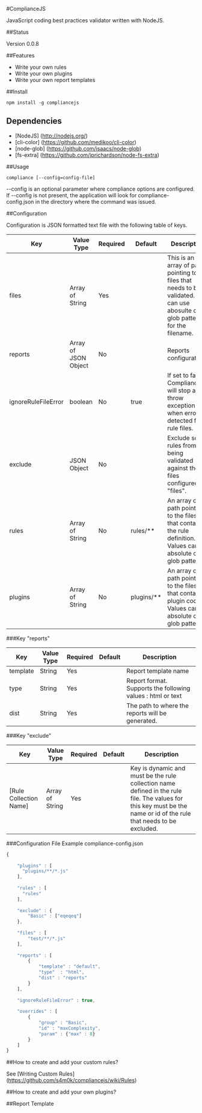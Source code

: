 #ComplianceJS

JavaScript coding best practices validator written with NodeJS.

##Status

Version 0.0.8

##Features

- Write your own rules
- Write your own plugins
- Write your own report templates

##Install

    npm install -g compliancejs

## Dependencies

- [NodeJS] (http://nodejs.org/)
- [cli-color] (https://github.com/medikoo/cli-color)
- [node-glob] (https://github.com/isaacs/node-glob)
- [fs-extra] (https://github.com/jprichardson/node-fs-extra)

##Usage

    compliance [--config=config-file]

--config  is an optional parameter where compliance options are configured.  If --config is not present, the application will look for compliance-config.json in the directory where the command was issued.




##Configuration

Configuration is JSON formatted text file with the following table of keys.

Key           | Value Type           |  Required | Default | Description
------------- | ---------------------|-----------|---------| -----------
files         | Array of String      | Yes       |         | This is an array of path pointing to the files that needs to be validated. You can use abosulte or glob pattern for the filename.
reports       | Array of JSON Object | No        |         | Reports configuration
ignoreRuleFileError | boolean | No|true|If set to false, ComplianceJS will stop and throw exception when error is detected from rule files.
exclude | JSON Object | No | | Exclude some rules from being validated against the files configured in "files".
rules | Array of String | No | rules/** | An array of path pointing to the files that contains the rule definition.  Values can be absolute or glob pattern.
plugins | Array of String | No | plugins/** | An array of path pointing to the files that contains plugin codes. Values can be absolute or glob pattern.

###Key "reports"

Key | Value Type | Required | Default | Description
--- |  ----------|  --------|   -------|   -----------
template | String | Yes | | Report template name
type | String | Yes | | Report format.  Supports the following values : html or text
dist | String | Yes | | The path to where the reports will be generated.

###Key "exclude"

Key | Value Type | Required | Default | Description 
----| -----------|----------|---------|------------
[Rule Collection Name] | Array of String | Yes | | Key is dynamic and must be the rule collection name defined in the rule file.  The values for this key must be the name or id of the rule that needs to be excluded.

###Configuration File Example
compliance-config.json
``` JavaScript
{
    
    "plugins" : [
      "plugins/**/*.js"
    ],
    
    "rules" : [
      "rules"
    ],
    
    "exclude" : {
        "Basic" : ["eqeqeq"]
    },
    
    "files" : [
        "test/**/*.js"
    ],
    
    "reports" : [
        {
            "template" : "default",
            "type"  : "html",
            "dist" : "reports"
        }
    ], 
    
    "ignoreRuleFileError" : true,
    
    "overrides" : [
        {
            "group" : "Basic", 
            "id" : "maxComplexity",
            "param" : {"max" : 8}
        }
    ]
}
```

##How to create and add your custom rules?

See [Writing Custom Rules] (https://github.com/s4m0k/compliancejs/wiki/Rules)

##How to create and add your own plugins?

##Report Template
